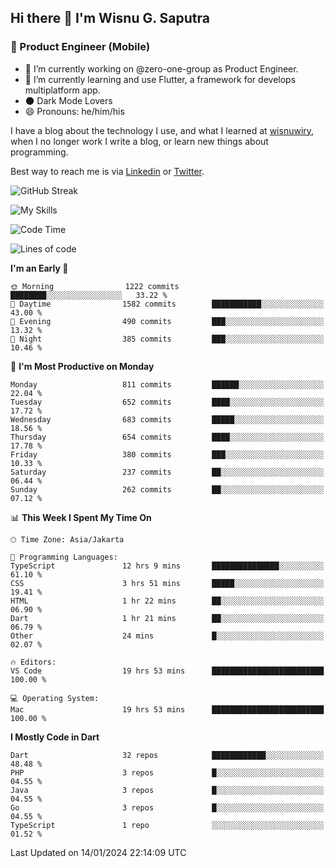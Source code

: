 ## Hi there 👋 I'm Wisnu G. Saputra

### :mobile_phone_off: Product Engineer (Mobile)

- 🔭 I’m currently working on @zero-one-group as Product Engineer.
- 🌱 I’m currently learning and use Flutter, a framework for develops multiplatform app.
- 🌑 Dark Mode Lovers
- 😄 Pronouns: he/him/his

I have a blog about the technology I use, and what I learned at [wisnuwiry](https://wisnuwiry.space/), when I no longer work I write a blog, or learn new things about programming.

Best way to reach me is via [Linkedin](https://www.linkedin.com/in/wisnu-saputra/) or [Twitter](https://twitter.com/wisnuwiry).

![GitHub Streak](https://streak-stats.demolab.com?user=wisnuwiry&theme=dark&hide_border=true)

![My Skills](https://skillicons.dev/icons?i=dart,flutter,kotlin,swift,go,js,css,neovim,git,linux&perline=5)

<!--START_SECTION:waka-->
![Code Time](http://img.shields.io/badge/Code%20Time-958%20hrs%2017%20mins-blue)

![Lines of code](https://img.shields.io/badge/From%20Hello%20World%20I%27ve%20Written-4.6%20million%20lines%20of%20code-blue)

**I'm an Early 🐤** 

```text
🌞 Morning                1222 commits        ████████░░░░░░░░░░░░░░░░░   33.22 % 
🌆 Daytime                1582 commits        ███████████░░░░░░░░░░░░░░   43.00 % 
🌃 Evening                490 commits         ███░░░░░░░░░░░░░░░░░░░░░░   13.32 % 
🌙 Night                  385 commits         ███░░░░░░░░░░░░░░░░░░░░░░   10.46 % 
```
📅 **I'm Most Productive on Monday** 

```text
Monday                   811 commits         ██████░░░░░░░░░░░░░░░░░░░   22.04 % 
Tuesday                  652 commits         ████░░░░░░░░░░░░░░░░░░░░░   17.72 % 
Wednesday                683 commits         █████░░░░░░░░░░░░░░░░░░░░   18.56 % 
Thursday                 654 commits         ████░░░░░░░░░░░░░░░░░░░░░   17.78 % 
Friday                   380 commits         ███░░░░░░░░░░░░░░░░░░░░░░   10.33 % 
Saturday                 237 commits         ██░░░░░░░░░░░░░░░░░░░░░░░   06.44 % 
Sunday                   262 commits         ██░░░░░░░░░░░░░░░░░░░░░░░   07.12 % 
```


📊 **This Week I Spent My Time On** 

```text
🕑︎ Time Zone: Asia/Jakarta

💬 Programming Languages: 
TypeScript               12 hrs 9 mins       ███████████████░░░░░░░░░░   61.10 % 
CSS                      3 hrs 51 mins       █████░░░░░░░░░░░░░░░░░░░░   19.41 % 
HTML                     1 hr 22 mins        ██░░░░░░░░░░░░░░░░░░░░░░░   06.90 % 
Dart                     1 hr 21 mins        ██░░░░░░░░░░░░░░░░░░░░░░░   06.79 % 
Other                    24 mins             █░░░░░░░░░░░░░░░░░░░░░░░░   02.07 % 

🔥 Editors: 
VS Code                  19 hrs 53 mins      █████████████████████████   100.00 % 

💻 Operating System: 
Mac                      19 hrs 53 mins      █████████████████████████   100.00 % 
```

**I Mostly Code in Dart** 

```text
Dart                     32 repos            ████████████░░░░░░░░░░░░░   48.48 % 
PHP                      3 repos             █░░░░░░░░░░░░░░░░░░░░░░░░   04.55 % 
Java                     3 repos             █░░░░░░░░░░░░░░░░░░░░░░░░   04.55 % 
Go                       3 repos             █░░░░░░░░░░░░░░░░░░░░░░░░   04.55 % 
TypeScript               1 repo              ░░░░░░░░░░░░░░░░░░░░░░░░░   01.52 % 
```




 Last Updated on 14/01/2024 22:14:09 UTC
<!--END_SECTION:waka-->
